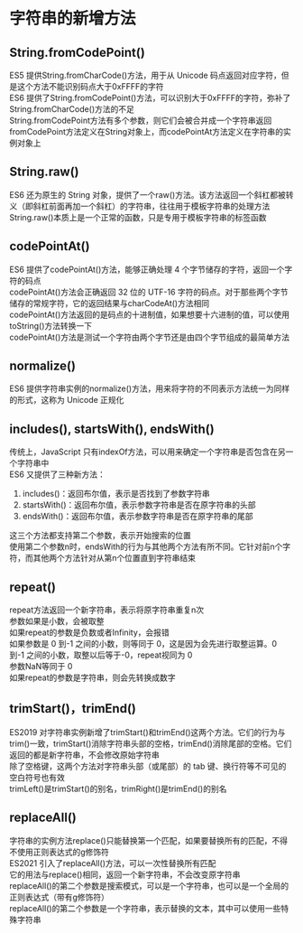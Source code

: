 字符串的新增方法
===

String.fromCodePoint()
---

ES5 提供String.fromCharCode()方法，用于从 Unicode 码点返回对应字符，但是这个方法不能识别码点大于0xFFFF的字符  
ES6 提供了String.fromCodePoint()方法，可以识别大于0xFFFF的字符，弥补了String.fromCharCode()方法的不足  
String.fromCodePoint方法有多个参数，则它们会被合并成一个字符串返回  
fromCodePoint方法定义在String对象上，而codePointAt方法定义在字符串的实例对象上  

String.raw()
---

ES6 还为原生的 String 对象，提供了一个raw()方法。该方法返回一个斜杠都被转义（即斜杠前面再加一个斜杠）的字符串，往往用于模板字符串的处理方法    
String.raw()本质上是一个正常的函数，只是专用于模板字符串的标签函数  


codePointAt()
---
ES6 提供了codePointAt()方法，能够正确处理 4 个字节储存的字符，返回一个字符的码点  
codePointAt()方法会正确返回 32 位的 UTF-16 字符的码点。对于那些两个字节储存的常规字符，它的返回结果与charCodeAt()方法相同  
codePointAt()方法返回的是码点的十进制值，如果想要十六进制的值，可以使用toString()方法转换一下  
codePointAt()方法是测试一个字符由两个字节还是由四个字节组成的最简单方法  


normalize() 
---

ES6 提供字符串实例的normalize()方法，用来将字符的不同表示方法统一为同样的形式，这称为 Unicode 正规化  


includes(), startsWith(), endsWith()
---

传统上，JavaScript 只有indexOf方法，可以用来确定一个字符串是否包含在另一个字符串中  
ES6 又提供了三种新方法：  
1. includes()：返回布尔值，表示是否找到了参数字符串  
2. startsWith()：返回布尔值，表示参数字符串是否在原字符串的头部  
3. endsWith()：返回布尔值，表示参数字符串是否在原字符串的尾部  

这三个方法都支持第二个参数，表示开始搜索的位置   
使用第二个参数n时，endsWith的行为与其他两个方法有所不同。它针对前n个字符，而其他两个方法针对从第n个位置直到字符串结束  


repeat() 
---

repeat方法返回一个新字符串，表示将原字符串重复n次  
参数如果是小数，会被取整  
如果repeat的参数是负数或者Infinity，会报错  
如果参数是 0 到-1 之间的小数，则等同于 0，这是因为会先进行取整运算。0 到-1 之间的小数，取整以后等于-0，repeat视同为 0  
参数NaN等同于 0  
如果repeat的参数是字符串，则会先转换成数字


trimStart()，trimEnd()
---

ES2019 对字符串实例新增了trimStart()和trimEnd()这两个方法。它们的行为与trim()一致，trimStart()消除字符串头部的空格，trimEnd()消除尾部的空格。它们返回的都是新字符串，不会修改原始字符串  
除了空格键，这两个方法对字符串头部（或尾部）的 tab 键、换行符等不可见的空白符号也有效  
trimLeft()是trimStart()的别名，trimRight()是trimEnd()的别名  


replaceAll()
---

字符串的实例方法replace()只能替换第一个匹配，如果要替换所有的匹配，不得不使用正则表达式的g修饰符    
ES2021 引入了replaceAll()方法，可以一次性替换所有匹配  
它的用法与replace()相同，返回一个新字符串，不会改变原字符串  
replaceAll()的第二个参数是搜索模式，可以是一个字符串，也可以是一个全局的正则表达式（带有g修饰符）  
replaceAll()的第二个参数是一个字符串，表示替换的文本，其中可以使用一些特殊字符串   




